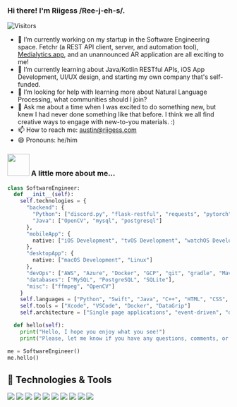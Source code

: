 ### Hi there! I'm Riigess /Ree-j-eh-s/.

![Visitors](https://visitor-badge.laobi.icu/badge?page_id=riigess.riigess)

- 🔭 I’m currently working on my startup in the Software Engineering space. Fetchr (a REST API client, server, and automation tool), [Medialytics.app](https://github.com/medialytics-app), and an unannounced AR application are all exciting to me!
- 🌱 I’m currently learning about Java/Kotlin RESTful APIs, iOS App Development, UI/UX design, and starting my own company that's self-funded.
- 🤔 I’m looking for help with learning more about Natural Language Processing, what communities should I join?
- 💬 Ask me about a time when I was excited to do something new, but knew I had never done something like that before. I think we all find creative ways to engage with new-to-you materials. :)
- 📫 How to reach me: [austin@riigess.com](mailto:austin@riigess.com)
- 😄 Pronouns: he/him

### <img src="https://media.giphy.com/media/VgCDAzcKvsR6OM0uWg/giphy.gif" width="50"> A little more about me...
```python
class SoftwareEngineer:
  def __init__(self):
    self.technologies = {
      "backend": {
        "Python": ["discord.py", "flask-restful", "requests", "pytorch", "tensorflow", "mysql", "google-client-api"],
        "Java": ["OpenCV", "mysql", "postgresql"]
      },
      "mobileApp": {
        native: ["iOS Development", "tvOS Development", "watchOS Development", "visionOS Development", "Linux-ROS"]
      },
      "desktopApp": {
        native: ["macOS Development", "Linux"]
      },
      "devOps": ["AWS", "Azure", "Docker", "GCP", "git", "gradle", "Maven", "Slack", "TeamCity"],
      "databases": ["MySQL", "PostgreSQL", "SQLite"],
      "misc": ["ffmpeg", "OpenCV"]
    }
    self.languages = ["Python", "Swift", "Java", "C++", "HTML", "CSS", "JavaScript"]
    self.tools = ["Xcode", "VSCode", "Docker", "DataGrip"]
    self.architecture = ["Single page applications", "event-driven", "design system pattern"]

  def hello(self):
    print("Hello, I hope you enjoy what you see!")
    print("Please, let me know if you have any questions, comments, or feedback. :)")

me = SoftwareEngineer()
me.hello()
```

## 🔧 Technologies & Tools
![](https://img.shields.io/badge/OS-Linux-Informational?style=flat&logo=linux&logoColor=White&color=6aa6f8)
![](https://img.shields.io/badge/OS-Mac-Informational?style=flat&logo=macos&logoColor=White&color=6aa6f8)
![](https://img.shields.io/badge/Editor-VS_Code-informational?style=flat&logo=visual-studio-code&logoColor=white&color=6aa6f8)
![](https://img.shields.io/badge/Editor-Xcode-informational?style=flat&logo=xcode&logoColor=white&color=6aa6f8)
![](https://img.shields.io/badge/Code-Python-informational?style=flat&logo=python&logoColor=white&color=6aa6f8)
![](https://img.shields.io/badge/Code-Swift-informational?style=flat&logo=swift&logoColor=white&color=6aa6f8)
![](https://img.shields.io/badge/Code-C++-informational?style=flat&logo=c++&logoColor=white&color=6aa6f8)
![](https://img.shields.io/badge/Shell-zsh-informational?style=flat&logo=gnu-bash&logoColor=white&color=6aa6f8)
![](https://img.shields.io/badge/Tools-PostgreSQL-informational?style=flat&logo=postgresql&logoColor=white&color=6aa6f8)
![](https://img.shields.io/badge/Tools-MySQL-infomrational?style=flat&logo=mysql&logoColor=white&color=6aa6f8)
